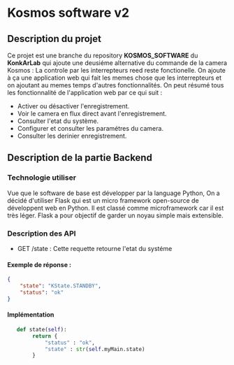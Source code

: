# Kosmos software v2
## Description du projet
Ce projet est une branche du repository **KOSMOS_SOFTWARE** du **KonkArLab** qui ajoute une deusiéme alternative du commande de la camera Kosmos : La controle par les interrepteurs reed reste fonctionelle. On ajoute à ça une application web qui fait les memes chose que les interrepteurs et on ajoutant au memes temps d'autres fonctionnalités.
On peut résumé tous les fonctionnalité de l'application web par ce qui suit :
-   Activer ou désactiver l'enregistrement.
-   Voir le camera en flux direct avant l'enregistrement.
-   Consulter l'etat du système.
-   Configurer et consulter les paramétres du camera.
-   Consulter les derinier enregistrement.
## Description de la partie Backend
### Technologie utiliser
Vue que le software de base est développer par la language Python, On a décidé d'utiliser Flask qui est un micro framework open-source de développent web en Python. Il est classé comme microframework car il est très léger. Flask a pour objectif de garder un noyau simple mais extensible.

### Description des API
-   GET /state :
Cette requette retourne l'etat du systéme
#### Exemple de réponse :
```json
{
    "state": "KState.STANDBY",
    "status": "ok"
}
```

#### Implémentation
```python
   def state(self):
        return {
            "status" : "ok",
            "state" : str(self.myMain.state)
        }
```

